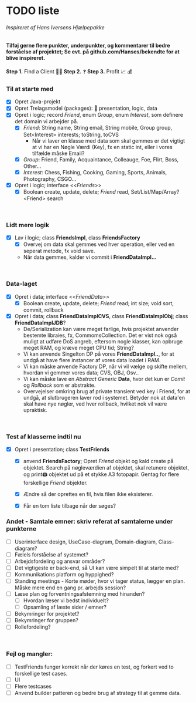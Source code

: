 # TODO liste
###### Inspireret af Hans Iversens Hjælpepakke
#### Tilføj gerne flere punkter, underpunkter, og kommentarer til bedre forståelse af projektet; Se evt. på github.com/Hanses/bekendte for at blive inspireret.

**Step 1.** Find a Client :man_office_worker:
**Step 2.** :question:
**Step 3.** Profit :chart_with_upwards_trend: :moneybag:


### Til at starte med
- [x] Opret Java-projekt
- [x] Opret Trelagsmodel (packages): :open_file_folder: presentation, logic, data
- [x] Opret i logic; record *Friend*, enum *Group*, enum *Interest*, som definere det domain vi arbejder på.
  - [x] *Friend*: String name, String email, String mobile, Group group, Set\<Interest\> interests; toString, toCVS
    - Når vi laver en klasse med data som skal gemmes er det vigtigt at vi har en Nøgle Værdi (Key), fx en static int, eller i vores tilfælde måske Email?
  - [x] *Group*: Friend, Family, Acquaintance, Colleauge, Foe, Flirt, Boss, Other...
  - [x] *Interest*: Chess, Fishing, Cooking, Gaming, Sports, Animals, Photography, CSGO...
- [x] Opret i logic; interface \<\<*Friends*\>\> 
  - [x] Boolean create, update, delete; *Friend* read, Set/List/Map/Array?\<Friend\> search
<br>

### Lidt mere logik
- [x] Lav i logic; class **FriendsImpl**, class **FriendsFactory**
  - [x] Overvej om data skal gemmes ved hver operation, eller ved en seperat metode, fx void save.
  - Når data gemmes, kalder vi commit i **FriendDataImpl...**
<br>

### Data-laget
- [x] Opret i data; interface \<\<*FriendData*\>\>
  - [x] Boolean create, update, delete; *Friend* read; int size; void sort, commit, rollback
- [x] Opret i data; class **FriendDataImplCVS**, class **FriendDataImplObj**; class **FriendDataImplJDB**?
  - De/Serialization kan være meget farlige, hvis projektet anvender bestemte libraies, fx, CommomsCollection. Det er vist nok også muligt at udføre DoS angreb, eftersom nogle klasser, kan opbruge meget RAM, og kræve meget CPU tid; String?
  - Vi kan anvende Singelton DP på vores **FriendDataImpl..**, for at undgå at have flere instancer af vores data loadet i RAM.
  - Vi kan måske anvende Factory DP, når vi vil vælge og skifte mellem, hvordan vi gemmer vores data; CVS, OBJ, Osv..
  - Vi kan måske lave en *Abstract Generic* **Data**, hvor det kun er *Comit* og *Rollback* som er abstrakte. 
  - Overvejelser omkring brug af private transient ved key i Friend, for at undgå, at slutbrugeren laver rod i systemet. Betyder nok at data'en skal have nye nøgler, ved hver rollback, hvilket nok vil være upraktisk.
<br>

### Test af klasserne indtil nu
- [x] Opret i presentation; class **TestFriends**
  - [x] anvend **FriendsFactory**; Opret *Friend* objekt og kald create på objektet. Search på nøgleværdien af objektet, skal retunere objektet, og print:printer: objektet ud på et stykke A3 fotopapir. Gentag for flere forskellige *Friend* objekter.
  - [x] Ændre så der oprettes en fil, hvis filen ikke eksisterer.
  - [x] Får en tom liste tilbage når der søges?


### Andet - Samtale emner: skriv referat af samtalerne under punkterne
- [ ] Userinterface design, UseCase-diagram, Domain-diagram, Class-diagram?
- [ ] Fælels forståelse af systemet?
- [ ] Arbejdsfordeling og ansvar områder?
- [ ] Det vigtigeste er back-end, så UI kan være simpelt til at starte med?
- [ ] Kommunikations platform og hyppighed?
- [ ] Standing meetings - Korte møder, hvor vi tager status, lægger en plan. Måske mere end en gang pr. arbejds session?
- [ ] Læse plan og forventningsafstemning med hinanden?
  - [ ] Hvordan læser vi bedst individuelt?
  - [ ] Opsamling af læste sider / emner?
- [ ] Bekymringer for projektet?
- [ ] Bekymringer for gruppen?
- [ ] Rollefordeling?
<br>

### Fejl og mangler:
- [ ] TestFriends funger korrekt når der køres en test, og forkert ved to forskellige test cases.
- [ ] UI
- [ ] Flere testcases
- [ ] Anvend builder patteren og bedre brug af strategy til at gemme data.